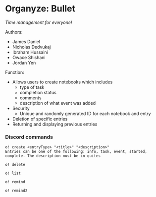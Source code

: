 # Organyze: Bullet  
*Time management for everyone!*

Authors:
- James Daniel
- Nicholas Dedvukaj
- Ibraham Hussaini
- Owace Shishani
- Jordan Yen

Function:
-  Allows users to create notebooks which includes
    - type of task
    - completion status
    - comments
    - description of what event was added
- Security
  - Unique and randomly generated ID for each notebook and entry
- Deletion of specific entries
- Returning and displaying previous entries

### Discord commands

```
o! create <entryType> "<title>" "<description>"
Entries can be one of the following: info, task, event, started, complete. The description must be in quites

o! delete

o! list

o! remind

o! remind2
```

